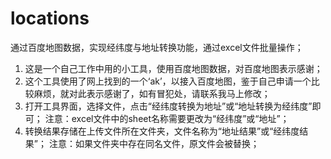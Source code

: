 # locations
通过百度地图数据，实现经纬度与地址转换功能，通过excel文件批量操作；

1. 这是一个自己工作中用的小工具，使用百度地图数据，对百度地图表示感谢；
2. 这个工具使用了网上找到的一个‘ak’，以接入百度地图，鉴于自己申请一个比较麻烦，就对此表示感谢了，如有冒犯处，请联系我马上修改；
3. 打开工具界面，选择文件，点击“经纬度转换为地址”或“地址转换为经纬度”即可；
   注意：excel文件中的sheet名称需要更改为“经纬度”或“地址”；
4. 转换结果存储在上传文件所在文件夹，文件名称为“地址结果”或“经纬度结果”；
   注意：如果文件夹中存在同名文件，原文件会被替换；
